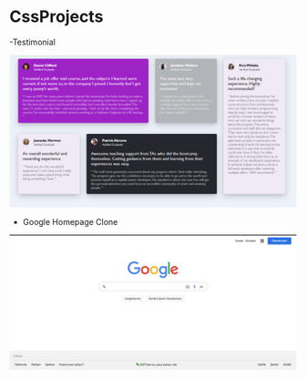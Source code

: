 # CssProjects


-Testimonial

<img src="https://github.com/sercaniyili/CssProjects/blob/main/TestimonialsCase/images/testimonial.png" />



- Google Homepage Clone

<img src="https://github.com/sercaniyili/CssProjects/blob/main/Google.Deneme/images/clone.png" />

